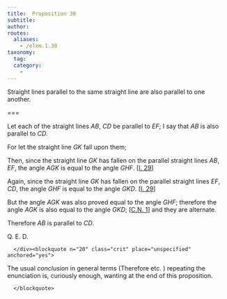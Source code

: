 ```yaml
---
title:  Proposition 30
subtitle: 
author:
routes:
  aliases:
    - /elem.1.30
taxonomy:
  tag:
  category:
    - 
---
```


Straight lines parallel to the same straight line are also parallel to one another.

===

<p>Let each of the straight lines <em>AB</em>, <em>CD</em> be parallel to <em>EF</em>; I say that <em>AB</em> is also parallel to <em>CD</em>. <lb n="5"/></p>


<p>For let the straight line <em>GK</em> fall upon them; </p>


<p>Then, since the straight line <em>GK</em> has fallen on the parallel straight lines <em>AB</em>, <em>EF</em>, <lb n="10"/><span class="center">the angle <em>AGK</em> is equal to the angle <em>GHF</em>. [<a href="/elem.1.29">I. 29</a>]</span></p>


<p>Again, since the straight line <em>GK</em> has fallen on the parallel straight lines <em>EF</em>, <em>CD</em>, <span class="center">the angle <em>GHF</em> is equal to the angle <em>GKD</em>. [<a href="/elem.1.29">I. 29</a>]</span>
<lb n="15"/></p>


<p>But the angle <em>AGK</em> was also proved equal to the angle <em>GHF</em>; <span class="center">therefore the angle <em>AGK</em> is also equal to the angle <em>GKD</em>; [<a href="/elem.1.c.n.1">C.N. 1</a>]</span> and they are alternate. <lb n="20"/></p>


<p>Therefore <em>AB</em> is parallel to <em>CD</em>.</p>

<div class="QED">
       
<p>Q. E. D.</p>

      </div><blockquote n="20" class="crit" place="unspecified" anchored="yes">
       
<p>The usual <em>conclusion</em> in general terms (<quote>Therefore etc.</quote>
) repeating the enunciation is, curiously enough, wanting at the end of this proposition.</p>

      </blockquote>
